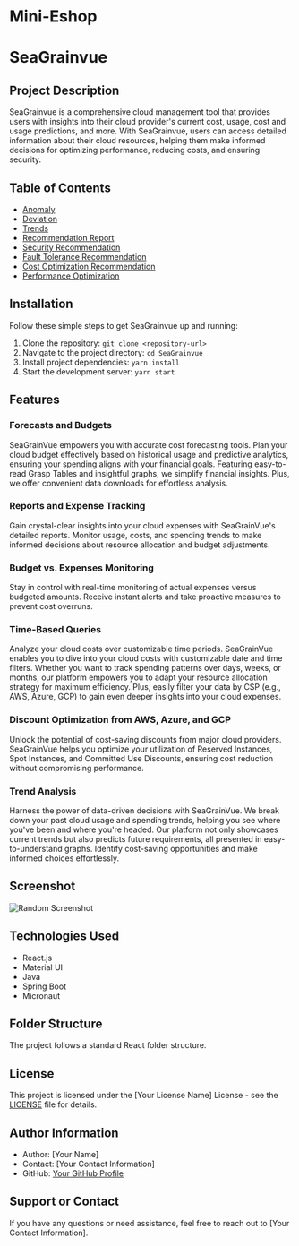 # Mini-Eshop
# SeaGrainvue

## Project Description

SeaGrainvue is a comprehensive cloud management tool that provides users with insights into their cloud provider's current cost, usage, cost and usage predictions, and more. With SeaGrainvue, users can access detailed information about their cloud resources, helping them make informed decisions for optimizing performance, reducing costs, and ensuring security.

## Table of Contents

- [Anomaly](#anomaly)
- [Deviation](#deviation)
- [Trends](#trends)
- [Recommendation Report](#recommendation-report)
- [Security Recommendation](#security-recommendation)
- [Fault Tolerance Recommendation](#fault-tolerance-recommendation)
- [Cost Optimization Recommendation](#cost-optimization-recommendation)
- [Performance Optimization](#performance-optimization)

## Installation

Follow these simple steps to get SeaGrainvue up and running:

1. Clone the repository: `git clone <repository-url>`
2. Navigate to the project directory: `cd SeaGrainvue`
3. Install project dependencies: `yarn install`
4. Start the development server: `yarn start`

## Features

### Forecasts and Budgets

SeaGrainVue empowers you with accurate cost forecasting tools. Plan your cloud budget effectively based on historical usage and predictive analytics, ensuring your spending aligns with your financial goals. Featuring easy-to-read Grasp Tables and insightful graphs, we simplify financial insights. Plus, we offer convenient data downloads for effortless analysis.

### Reports and Expense Tracking

Gain crystal-clear insights into your cloud expenses with SeaGrainVue's detailed reports. Monitor usage, costs, and spending trends to make informed decisions about resource allocation and budget adjustments.

### Budget vs. Expenses Monitoring

Stay in control with real-time monitoring of actual expenses versus budgeted amounts. Receive instant alerts and take proactive measures to prevent cost overruns.

### Time-Based Queries

Analyze your cloud costs over customizable time periods. SeaGrainVue enables you to dive into your cloud costs with customizable date and time filters. Whether you want to track spending patterns over days, weeks, or months, our platform empowers you to adapt your resource allocation strategy for maximum efficiency. Plus, easily filter your data by CSP (e.g., AWS, Azure, GCP) to gain even deeper insights into your cloud expenses.

### Discount Optimization from AWS, Azure, and GCP

Unlock the potential of cost-saving discounts from major cloud providers. SeaGrainVue helps you optimize your utilization of Reserved Instances, Spot Instances, and Committed Use Discounts, ensuring cost reduction without compromising performance.

### Trend Analysis

Harness the power of data-driven decisions with SeaGrainVue. We break down your past cloud usage and spending trends, helping you see where you've been and where you're headed. Our platform not only showcases current trends but also predicts future requirements, all presented in easy-to-understand graphs. Identify cost-saving opportunities and make informed choices effortlessly.

## Screenshot

![Random Screenshot](insert-screenshot-url-here)

## Technologies Used

- React.js
- Material UI
- Java
- Spring Boot
- Micronaut

## Folder Structure

The project follows a standard React folder structure.

## License

This project is licensed under the [Your License Name] License - see the [LICENSE](LICENSE) file for details.

## Author Information

- Author: [Your Name]
- Contact: [Your Contact Information]
- GitHub: [Your GitHub Profile](https://github.com/your-username)

## Support or Contact

If you have any questions or need assistance, feel free to reach out to [Your Contact Information].
